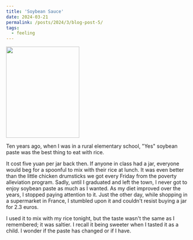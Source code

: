 ```yaml
---
title: 'Soybean Sauce'
date: 2024-03-21 
permalink: /posts/2024/3/blog-post-5/
tags:
  - feeling
---
```


<img src='/images/huangdoujiang.jpg' height="250" width="200"> <br>

Ten years ago, when I was in a rural elementary school, "Yes" soybean paste was the best thing to eat with rice. 

It cost five yuan per jar back then. If anyone in class had a jar, everyone would beg for a spoonful to mix with their rice at lunch. It was even better than the little chicken drumsticks we got every Friday from the poverty alleviation program. Sadly, until I graduated and left the town, I never got to enjoy soybean paste as much as I wanted. As my diet improved over the years, I stopped paying attention to it. Just the other day, while shopping in a supermarket in France, I stumbled upon it and couldn't resist buying a jar for 2.3 euros.

I used it to mix with my rice tonight, but the taste wasn't the same as I remembered; it was saltier. I recall it being sweeter when I tasted it as a child. I wonder if the paste has changed or if I have.
